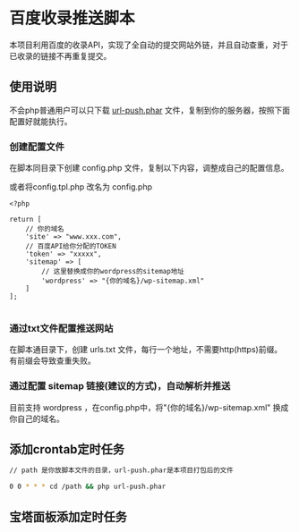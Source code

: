 # 百度收录推送脚本

本项目利用百度的收录API，实现了全自动的提交网站外链，并且自动查重，对于已收录的链接不再重复提交。

## 使用说明

不会php普通用户可以只下载 [url-push.phar](./url-push.phar) 文件，复制到你的服务器，按照下面配置好就能执行。

### 创建配置文件

在脚本同目录下创建 config.php 文件，复制以下内容，调整成自己的配置信息。

或者将config.tpl.php 改名为 config.php

```
<?php

return [
    // 你的域名
    'site' => "www.xxx.com",
    // 百度API给你分配的TOKEN
    'token' => "xxxxx",
    'sitemap' => [
        // 这里替换成你的wordpress的sitemap地址
        'wordpress' => "{你的域名}/wp-sitemap.xml"
    ]
];


```

### 通过txt文件配置推送网站

在脚本通目录下，创建 urls.txt 文件，每行一个地址，不需要http(https)前缀。
有前缀会导致查重失败。


### 通过配置 sitemap 链接(建议的方式)，自动解析并推送

目前支持 wordpress ，在config.php中，将"{你的域名}/wp-sitemap.xml" 换成你自己的域名。


## 添加crontab定时任务

```bash
// path 是你放脚本文件的目录，url-push.phar是本项目打包后的文件

0 0 * * * cd /path && php url-push.phar
```


## 宝塔面板添加定时任务
